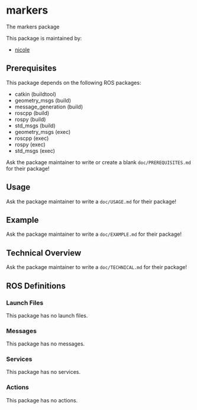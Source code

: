# markers

The markers package

This package is maintained by:
- [nicole](mailto:nicole@todo.todo)

## Prerequisites

This package depends on the following ROS packages:
- catkin (buildtool)
- geometry_msgs (build)
- message_generation (build)
- roscpp (build)
- rospy (build)
- std_msgs (build)
- geometry_msgs (exec)
- roscpp (exec)
- rospy (exec)
- std_msgs (exec)

Ask the package maintainer to write or create a blank `doc/PREREQUISITES.md` for their package!

## Usage

Ask the package maintainer to write a `doc/USAGE.md` for their package!

## Example

Ask the package maintainer to write a `doc/EXAMPLE.md` for their package!

## Technical Overview

Ask the package maintainer to write a `doc/TECHNICAL.md` for their package!

## ROS Definitions

### Launch Files

This package has no launch files.

### Messages

This package has no messages.

### Services

This package has no services.

### Actions

This package has no actions.
